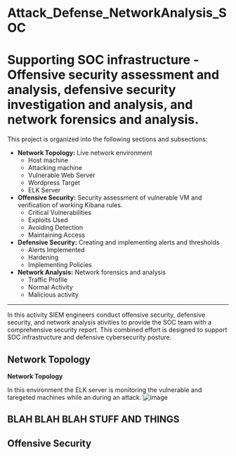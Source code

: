# Attack_Defense_NetworkAnalysis_SOC
# Supporting SOC infrastructure - Offensive security assessment and analysis, defensive security investigation and analysis, and network forensics and analysis.

[comment]: # (02272022)

This project is organized into the following sections and subsections:
- **Network Topology:** Live network environment
    - Host machine
    - Attacking machine
    - Vulnerable Web Server
    - Wordpress Target
    - ELK Server
- **Offensive Security:** Security assessment of vulnerable VM and verification of working Kibana rules.
    - Critical Vulnerabilities
    - Exploits Used
    - Avoiding Detection
    - Maintaining Access   
- **Defensive Security:** Creating and implementing alerts and thresholds
    - Alerts Implemented
    - Hardening
    - Implementing Policies
- **Network Analysis:** Network forensics and analysis
    - Traffic Profile
    - Normal Activity
    - Malicious activity
___

In this activity SIEM engineers conduct offensive security, defensive security, and network analysis ativities to provide the SOC team with a comprehensive security report. This combined effort is designed to support SOC infrastructure and defensive cybersecurity posture. 

## Network Topology

**Network Topology**

In this environment the ELK server is monitoring the vulnerable and taregeted machines while an during an attack. 
![image](LINKTOIMAAGEINGITHUBREPOSITORY)

BLAH BLAH BLAH STUFF AND THINGS
---
## Offensive Security

